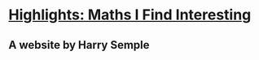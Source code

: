 # [Highlights: Maths I Find Interesting](https://harrysemple.github.io/MathsIdeas/math-bio-1.html)
## A website by Harry Semple
